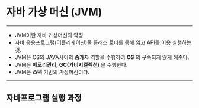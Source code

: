 # 자바 가상 머신 (JVM)

---
* JVM이란 자바 가상머신의 약칭.
* 자바 응용프로그램(어플리케이션)울 클래스 로더를 통해 읽고 API를 이용 실행하는것.
* JVM은 OS와 JAVA사이의 __중개자__ 역할을 수행하여 __OS__ 의 구속되지 않게 해준다.
* JVM은 __메모리관리, GC(가비지컬렉션)__ 을 수행한다.
* JVM은 __스택__ 기반의 가상머신이다.

---
## 자바프로그램 실행 과정
